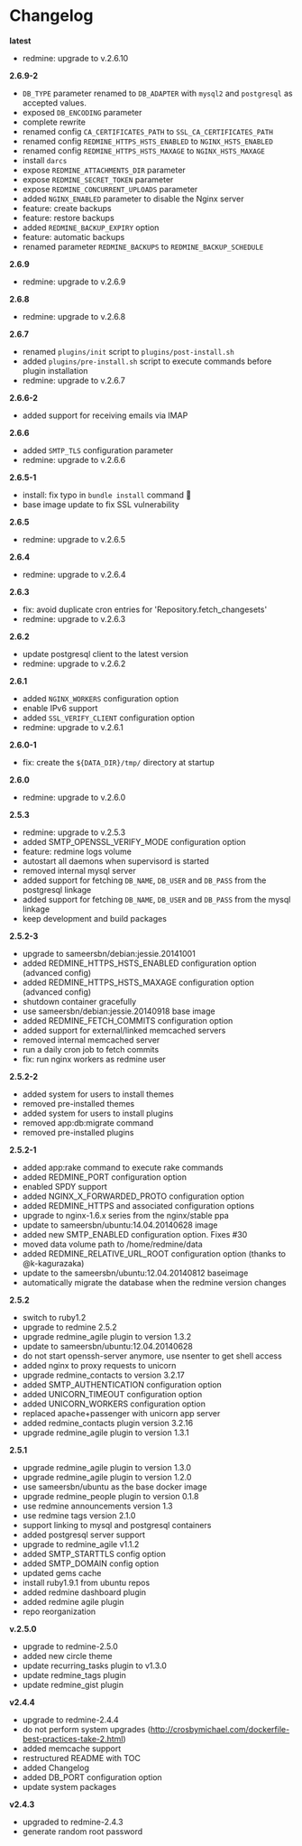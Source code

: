 # Changelog

**latest**
- redmine: upgrade to v.2.6.10

**2.6.9-2**
- `DB_TYPE` parameter renamed to `DB_ADAPTER` with `mysql2` and `postgresql` as accepted values.
- exposed `DB_ENCODING` parameter
- complete rewrite
- renamed config `CA_CERTIFICATES_PATH` to `SSL_CA_CERTIFICATES_PATH`
- renamed config `REDMINE_HTTPS_HSTS_ENABLED` to `NGINX_HSTS_ENABLED`
- renamed config `REDMINE_HTTPS_HSTS_MAXAGE` to `NGINX_HSTS_MAXAGE`
- install `darcs`
- expose `REDMINE_ATTACHMENTS_DIR` parameter
- expose `REDMINE_SECRET_TOKEN` parameter
- expose `REDMINE_CONCURRENT_UPLOADS` parameter
- added `NGINX_ENABLED` parameter to disable the Nginx server
- feature: create backups
- feature: restore backups
- added `REDMINE_BACKUP_EXPIRY` option
- feature: automatic backups
- renamed parameter `REDMINE_BACKUPS` to `REDMINE_BACKUP_SCHEDULE`

**2.6.9**
- redmine: upgrade to v.2.6.9

**2.6.8**
- redmine: upgrade to v.2.6.8

**2.6.7**
- renamed `plugins/init` script to `plugins/post-install.sh`
- added `plugins/pre-install.sh` script to execute commands before plugin installation
- redmine: upgrade to v.2.6.7

**2.6.6-2**
- added support for receiving emails via IMAP

**2.6.6**
- added `SMTP_TLS` configuration parameter
- redmine: upgrade to v.2.6.6

**2.6.5-1**
- install: fix typo in `bundle install` command :facepalm:
- base image update to fix SSL vulnerability

**2.6.5**
- redmine: upgrade to v.2.6.5

**2.6.4**
- redmine: upgrade to v.2.6.4

**2.6.3**
- fix: avoid duplicate cron entries for 'Repository.fetch_changesets'
- redmine: upgrade to v.2.6.3

**2.6.2**
- update postgresql client to the latest version
- redmine: upgrade to v.2.6.2

**2.6.1**
- added `NGINX_WORKERS` configuration option
- enable IPv6 support
- added `SSL_VERIFY_CLIENT` configuration option
- redmine: upgrade to v.2.6.1

**2.6.0-1**
- fix: create the `${DATA_DIR}/tmp/` directory at startup

**2.6.0**
- redmine: upgrade to v.2.6.0

**2.5.3**
- redmine: upgrade to v.2.5.3
- added SMTP_OPENSSL_VERIFY_MODE configuration option
- feature: redmine logs volume
- autostart all daemons when supervisord is started
- removed internal mysql server
- added support for fetching `DB_NAME`, `DB_USER` and `DB_PASS` from the postgresql linkage
- added support for fetching `DB_NAME`, `DB_USER` and `DB_PASS` from the mysql linkage
- keep development and build packages

**2.5.2-3**
- upgrade to sameersbn/debian:jessie.20141001
- added REDMINE_HTTPS_HSTS_ENABLED configuration option (advanced config)
- added REDMINE_HTTPS_HSTS_MAXAGE configuration option (advanced config)
- shutdown container gracefully
- use sameersbn/debian:jessie.20140918 base image
- added REDMINE_FETCH_COMMITS configuration option
- added support for external/linked memcached servers
- removed internal memcached server
- run a daily cron job to fetch commits
- fix: run nginx workers as redmine user

**2.5.2-2**
- added system for users to install themes
- removed pre-installed themes
- added system for users to install plugins
- removed app:db:migrate command
- removed pre-installed plugins

**2.5.2-1**
- added app:rake command to execute rake commands
- added REDMINE_PORT configuration option
- enabled SPDY support
- added NGINX_X_FORWARDED_PROTO configuration option
- added REDMINE_HTTPS and associated configuration options
- upgrade to nginx-1.6.x series from the nginx/stable ppa
- update to sameersbn/ubuntu:14.04.20140628 image
- added new SMTP_ENABLED configuration option. Fixes #30
- moved data volume path to /home/redmine/data
- added REDMINE_RELATIVE_URL_ROOT configuration option (thanks to @k-kagurazaka)
- update to the sameersbn/ubuntu:12.04.20140812 baseimage
- automatically migrate the database when the redmine version changes

**2.5.2**
- switch to ruby1.2
- upgrade to redmine 2.5.2
- upgrade redmine_agile plugin to version 1.3.2
- update to sameersbn/ubuntu:12.04.20140628
- do not start openssh-server anymore, use nsenter to get shell access
- added nginx to proxy requests to unicorn
- upgrade redmine_contacts to version 3.2.17
- added SMTP_AUTHENTICATION configuration option
- added UNICORN_TIMEOUT configuration option
- added UNICORN_WORKERS configuration option
- replaced apache+passenger with unicorn app server
- added redmine_contacts plugin version 3.2.16
- upgrade redmine_agile plugin to version 1.3.1

**2.5.1**
- upgrade redmine_agile plugin to version 1.3.0
- upgrade redmine_agile plugin to version 1.2.0
- use sameersbn/ubuntu as the base docker image
- upgrade redmine_people plugin to version 0.1.8
- use redmine announcements version 1.3
- use redmine tags version 2.1.0
- support linking to mysql and postgresql containers
- added postgresql server support
- upgrade to redmine_agile v1.1.2
- added SMTP_STARTTLS config option
- added SMTP_DOMAIN config option
- updated gems cache
- install ruby1.9.1 from ubuntu repos
- added redmine dashboard plugin
- added redmine agile plugin
- repo reorganization

**v.2.5.0**
- upgrade to redmine-2.5.0
- added new circle theme
- update recurring_tasks plugin to v1.3.0
- update redmine_tags plugin
- update redmine_gist plugin

**v2.4.4**
- upgrade to redmine-2.4.4
- do not perform system upgrades (http://crosbymichael.com/dockerfile-best-practices-take-2.html)
- added memcache support
- restructured README with TOC
- added Changelog
- added DB_PORT configuration option
- update system packages

**v2.4.3**
- upgraded to redmine-2.4.3
- generate random root password

